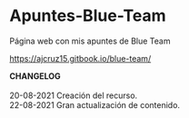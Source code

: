 # Apuntes-Blue-Team
Página web con mis apuntes de Blue Team

https://ajcruz15.gitbook.io/blue-team/

**CHANGELOG**
<br>
<br>
20-08-2021 Creación del recurso.
<br>
22-08-2021 Gran actualización de contenido.
